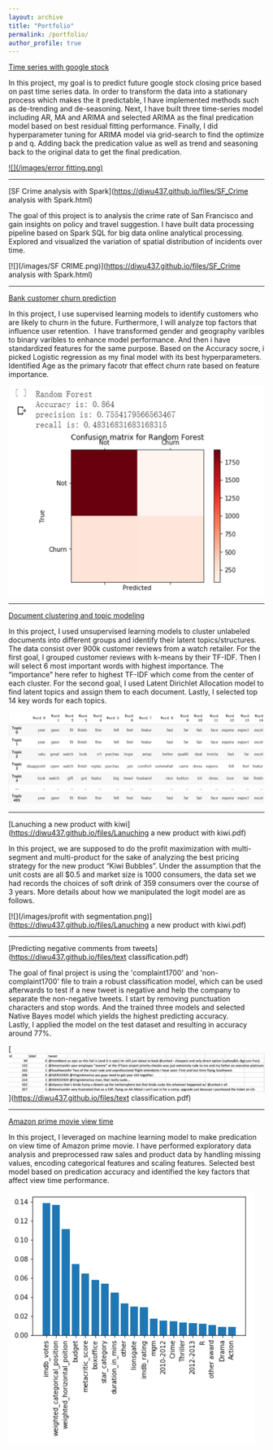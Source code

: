 ```yaml
---
layout: archive
title: "Portfolio"
permalink: /portfolio/
author_profile: true
---
```


[Time series with google stock](https://github.com/diwu437/diwu-github.io/blob/master/TimeSeries_with_Google_Stock.ipynb)

In this project, my goal is to predict future google stock closing price based on past time series data. 
In order to transform the data into a stationary process which makes the it predictable, I have implemented methods such as de-trending and de-seasoning. 
Next, I have built three time-series model including AR, MA and ARIMA and selected ARIMA as the final predication model based on best residual fitting performance. 
Finally, I did hyperparameter tuning for ARIMA model via grid-search to find the optimize p and q. Adding back the predication value as well as trend and seasoning back to the original data to get the final predication. 

[![](/images/error fitting.png)](https://github.com/diwu437/diwu-github.io/blob/master/TimeSeries_with_Google_Stock.ipynb)

--- 

[SF Crime analysis with Spark](https://diwu437.github.io/files/SF_Crime analysis with Spark.html)

The goal of this project is to analysis the crime rate of San Francisco and gain insights on policy and travel suggestion. I have built data processing pipeline based on Spark SQL for big data online analytical processing. Explored and visualized the variation of spatial distribution of incidents over time. 

[![](/images/SF CRIME.png)](https://diwu437.github.io/files/SF_Crime analysis with Spark.html)

--- 

[Bank customer churn prediction](https://github.com/diwu437/diwu-github.io/blob/master/Bank_customer_churn_prediction.ipynb)

In this project, I use supervised learning models to identify customers who are likely to churn in the future. Furthermore, I will analyze top factors that influence user retention. 
I have transformed gender and geography varibles to binary varibles to enhance model performance. And then i have standardized features for the same purpose.
Based on the Accuracy socre, i picked Logistic regression as my final model with its best hyperparameters.
Identified Age as the primary facotr that effect churn rate based on feature importance.

[![](/images/1.png)](https://github.com/diwu437/diwu-github.io/blob/master/Bank_customer_churn_prediction.ipynb)

---

[Document clustering and topic modeling](https://github.com/diwu437/diwu-github.io/blob/master/Document_Clustering_and_Topic_Modeling_ipynb%E2%80%9D.ipynb)

In this project, I used unsupervised learning models to cluster unlabeled documents into different groups and identify their latent topics/structures.
The data consist over 900k customer reviews from a watch retailer. 
For the first goal, I grouped customer reviews with k-means by their TF-IDF. Then I will select 6 most important words with highest importance. The “importance” here refer to highest TF-IDF which come from the center of each cluster. 
For the second goal, I used Latent Dirichlet Allocation model to find latent topics and assign them to each document. Lastly, I selected top 14 key words for each topics.  

[![](/images/LDA.png)](https://github.com/diwu437/diwu-github.io/blob/master/Bank_customer_churn_prediction.ipynb)

---

[Lanuching a new product with kiwi](https://diwu437.github.io/files/Lanuching a new product with kiwi.pdf)

In this project, we are supposed to do the profit maximization with multi-segment and multi-product for the sake of analyzing the best pricing strategy for the new product “Kiwi Bubbles”. Under the assumption that the unit costs are all $0.5 and market size is 1000 consumers, the data set we had records the choices of soft drink of 359 consumers over the course of 3 years. More details about how we manipulated the logit model are as follows.

[![](/images/profit with segmentation.png)](https://diwu437.github.io/files/Lanuching a new product with kiwi.pdf)


---

[Predicting negative comments from tweets](https://diwu437.github.io/files/text classification.pdf)


The goal of final project is using the 'complaint1700' and 'non-complaint1700' file to train a robust classification model, which can be used afterwards to test if a new tweet is negative and help the company to separate the non-negative tweets. 
I start by removing punctuation characters and stop words. And the trained three models and selected Native Bayes model which yields the highest predicting accuracy.  
Lastly, I applied the model on the test dataset and resulting in accuracy around 77%.


[![](/images/text.png)](https://diwu437.github.io/files/text classification.pdf)


---

[Amazon prime movie view time](https://github.com/diwu437/diwu-github.io/blob/master/%E2%80%9CAmazon_prime_Movie_View_Time_Predication_ipynb%E2%80%9D.ipynb)

In this project, I leveraged on machine learning model to make predication on view time of Amazon prime movie.
I have performed exploratory data analysis and preprocessed raw sales and product data by handling missing values, encoding categorical features and scaling features. 
Selected best model based on predication accuracy and identified the key factors that affect view time performance.  

[![](/images/amazon1.png)](https://github.com/diwu437/diwu-github.io/blob/master/%E2%80%9CAmazon_prime_Movie_View_Time_Predication_ipynb%E2%80%9D.ipynb)